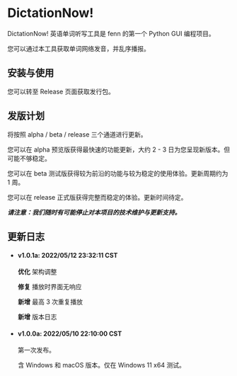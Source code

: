# DictationNow!

DictationNow! 英语单词听写工具是 fenn 的第一个 Python GUI 编程项目。

您可以通过本工具获取单词网络发音，并乱序播报。



## 安装与使用

您可以转至 Release 页面获取发行包。


## 发版计划

将按照 alpha / beta / release 三个通道进行更新。

您可以在 alpha 预览版获得最快速的功能更新，大约 2 - 3 日为您呈现新版本。但可能不够稳定。

您可以在 beta 测试版获得较为前沿的功能与较为稳定的使用体验。更新周期约为 1 周。

您可以在 release 正式版获得完整而稳定的体验。更新时间待定。

***请注意：我们随时有可能停止对本项目的技术维护与更新支持。***


## 更新日志

* #### v1.0.1a: 2022/05/12 23:32:11 CST

  **优化** 架构调整

  **修复** 播放时界面无响应
  
  **新增** 最高 3 次重复播放
  
  **新增** 版本日志
  
  
  
* #### v1.0.0a: 2022/05/10 22:10:00 CST

  第一次发布。

  含 Windows 和 macOS 版本。仅在 Windows 11 x64 测试。

